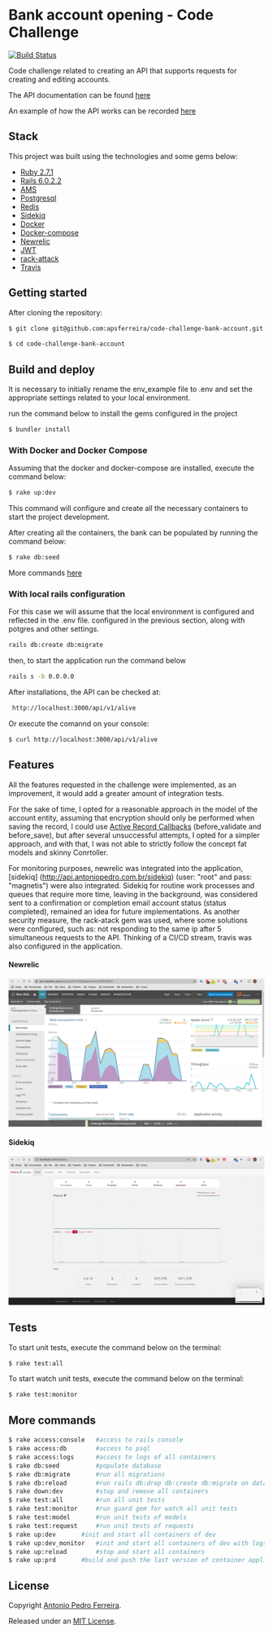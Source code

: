 # Bank account opening - Code Challenge

[![Build Status](https://travis-ci.org/apsferreira/code-challenge-bank-account.svg?branch=master)](https://travis-ci.org/apsferreira/code-challenge-bank-account)

Code challenge related to creating an API that supports requests for creating and editing accounts.

The API documentation can be found [here](https://app.swaggerhub.com/apis-docs/WebSTIC/bank-account-opening/1.0.0#/)

An example of how the API works can be recorded [here](http://api.antoniopedro.com.br/api/v1/alive)

## Stack

This project was built using the technologies and some gems below:

- [Ruby 2.7.1](https://www.ruby-lang.org/en/news/2020/03/31/ruby-2-7-1-released/)
- [Rails 6.0.2.2](https://edgeguides.rubyonrails.org/6_0_release_notes.html)
- [AMS](https://github.com/rails-api/active_model_serializers)
- [Postgresql](https://www.postgresql.org/docs/9.6/index.html)
- [Redis](https://redis.io/)
- [Sidekiq](https://sidekiq.org/)
- [Docker](https://www.docker.com/)
- [Docker-compose](https://docs.docker.com/compose/)
- [Newrelic](https://newrelic.com/)
- [JWT](https://jwt.io/)
- [rack-attack](https://github.com/kickstarter/rack-attack)
- [Travis](https://travis-ci.org/)

## Getting started

After cloning the repository:

```bash
$ git clone git@github.com:apsferreira/code-challenge-bank-account.git
```

```bash
$ cd code-challenge-bank-account
```

## Build and deploy

It is necessary to initially rename the env_example file to .env and set the appropriate settings related to your local environment.

run the command below to install the gems configured in the project

```bash
$ bundler install
```

### With Docker and Docker Compose

Assuming that the docker and docker-compose are installed, execute the command below:

```bash
$ rake up:dev
```

This command will configure and create all the necessary containers to start the project development.

After creating all the containers, the bank can be populated by running the command below:

```bash
$ rake db:seed
```

More commands [here](##-more-commands) 

### With local rails configuration

For this case we will assume that the local environment is configured and reflected in the .env file. configured in the previous section, along with potgres and other settings.

```bash
rails db:create db:migrate 
````

then, to start the application run the command below

```bash
rails s -b 0.0.0.0
```

After installations, the API can be checked at:

```bash
 http://localhost:3000/api/v1/alive
```

Or  execute the comannd on your console:

```bash
$ curl http://localhost:3000/api/v1/alive
```

## Features

All the features requested in the challenge were implemented, as an improvement, it would add a greater amount of integration tests.

For the sake of time, I opted for a reasonable approach in the model of the account entity, assuming that encryption should only be performed when saving the record, I could use [Active Record Callbacks](https://guides.rubyonrails.org/active_record_callbacks.html) (before_validate and before_save), but after several unsuccessful attempts, I opted for a simpler approach, and with that, I was not able to strictly follow the concept fat models and skinny Conrtoller.

For monitoring purposes, newrelic was integrated into the application, [sidekiq] (http://api.antoniopedro.com.br/sidekiq) (user: "root" and pass: "magnetis") were also integrated. Sidekiq for routine work processes and queues that require more time, leaving in the background, was considered sent to a confirmation or completion email account status (status completed), remained an idea for future implementations. As another security measure, the rack-atack gem was used, where some solutions were configured, such as: not responding to the same ip after 5 simultaneous requests to the API. Thinking of a CI/CD stream, travis was also configured in the application. 

#### Newrelic

![Newrelic](newrelic.png)

#### Sidekiq

![Newrelic](sidekiq.png)


## Tests

To start unit tests, execute the command below on the terminal:

```bash
$ rake test:all
```

To start watch unit tests,  execute the command below on the terminal:

```bash
$ rake test:monitor
```

## More commands

```bash
$ rake access:console   #access to rails console 
$ rake access:db        #access to psql 
$ rake access:logs      #access to logs of all containers
$ rake db:seed          #populate database
$ rake db:migrate       #run all migrations
$ rake db:reload        #run rails db:drop db:create db:migrate on database
$ rake down:dev     	#stop and remove all containers 
$ rake test:all     	#run all unit tests 
$ rake test:monitor     #run guard gem for watch all unit tests 
$ rake test:model   	#run unit tests of models
$ rake test:request     #run unit tests of requests 
$ rake up:dev 		#init and start all containers of dev
$ rake up:dev_monitor   #init and start all containers of dev with logs
$ rake up:reload    	#stop and start all containers
$ rake up:prd   	#build and push the last version of container application for prod 
```

## License

Copyright [Antonio Pedro Ferreira](https://github.com/apsferreira).

Released under an [MIT License](https://opensource.org/licenses/MIT).